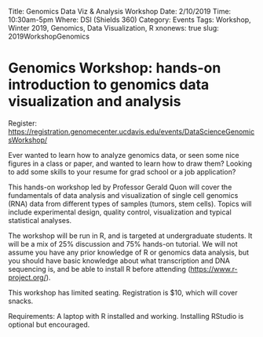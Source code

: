Title: Genomics Data Viz & Analysis Workshop
Date: 2/10/2019
Time: 10:30am-5pm
Where: DSI (Shields 360)
Category: Events
Tags: Workshop, Winter 2019, Genomics, Data Visualization, R
xnonews: true
slug: 2019WorkshopGenomics

# Genomics Workshop: hands-on introduction to genomics data visualization and analysis
 
 Register: [https://registration.genomecenter.ucdavis.edu/events/DataScienceGenomicsWorkshop/ ](https://registration.genomecenter.ucdavis.edu/events/DataScienceGenomicsWorkshop/)
 
Ever wanted to learn how to analyze genomics data, or seen some nice figures in a class or paper, and wanted to learn how to draw them? Looking to add some skills to your resume for grad school or a job application?
 
This hands-on workshop led by Professor Gerald Quon will cover the fundamentals of data analysis and visualization of single cell genomics (RNA) data from different types of samples (tumors, stem cells). Topics will include experimental design, quality control, visualization and typical statistical analyses.  
 
The workshop will be run in R, and is targeted at undergraduate students. It will be a mix of 25% discussion and 75% hands-on tutorial. We will not assume you have any prior knowledge of R or genomics data analysis, but you should have basic knowledge about what transcription and DNA sequencing is, and be able to install R before attending (https://www.r-project.org/).
 
This workshop has limited seating. Registration is $10, which will cover snacks.

Requirements: A laptop with R installed and working. Installing RStudio is optional but encouraged.